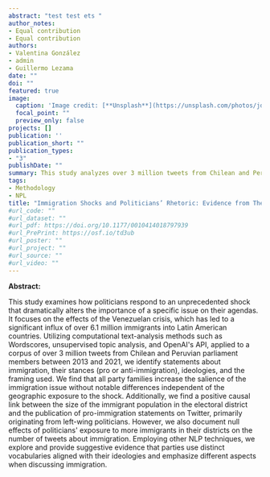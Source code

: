 ```yaml
---
abstract: "test test ets "
author_notes:
- Equal contribution
- Equal contribution
authors:
- Valentina González
- admin
- Guillermo Lezama
date: ""
doi: ""
featured: true
image:
  caption: 'Image credit: [**Unsplash**](https://unsplash.com/photos/jdD8gXaTZsc)'
  focal_point: ""
  preview_only: false
projects: []
publication: ''
publication_short: ""
publication_types:
- "3"
publishDate: ""
summary: This study analyzes over 3 million tweets from Chilean and Peruvian politicians to examine changes in immigration discourse following the Venezuelan crisis, revealing ideological influences and varied emphases on immigration across party lines.
tags:
- Methodology
- NPL
title: "Immigration Shocks and Politicians’ Rhetoric: Evidence from The Venezuelan Migration Crisis"
#url_code: ""
#url_dataset: ""
#url_pdf: https://doi.org/10.1177/0010414018797939
#url_PrePrint: https://osf.io/td3ub
#url_poster: ""
#url_project: ""
#url_source: ""
#url_video: ""
---
```

**Abstract:** 

This study examines how politicians respond to an unprecedented shock that dramatically alters the importance of a specific issue on their agendas. It focuses on the effects of the Venezuelan crisis, which has led to a significant influx of over 6.1 million immigrants into Latin American countries. Utilizing computational text-analysis methods such as Wordscores, unsupervised topic analysis, and OpenAI's API, applied to a corpus of over 3 million tweets from Chilean and Peruvian parliament members between 2013 and 2021, we identify statements about immigration, their stances (pro or anti-immigration), ideologies, and the framing used. We find that all party families increase the salience of the immigration issue without notable differences independent of the geographic exposure to the shock. Additionally, we find a positive causal link between the size of the immigrant population in the electoral district and the publication of pro-immigration statements on Twitter, primarily originating from left-wing politicians. However, we also document null effects of politicians' exposure to more immigrants in their districts on the number of tweets about immigration. Employing other NLP techniques, we explore and provide suggestive evidence that parties use distinct vocabularies aligned with their ideologies and emphasize different aspects when discussing immigration.